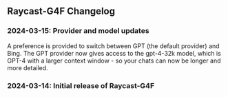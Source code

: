 ## Raycast-G4F Changelog

### 2024-03-15: Provider and model updates
A preference is provided to switch between GPT (the default provider) and Bing.
The GPT provider now gives access to the gpt-4-32k model, which is GPT-4 with a larger context window - so your
chats can now be longer and more detailed.

### 2024-03-14: Initial release of Raycast-G4F